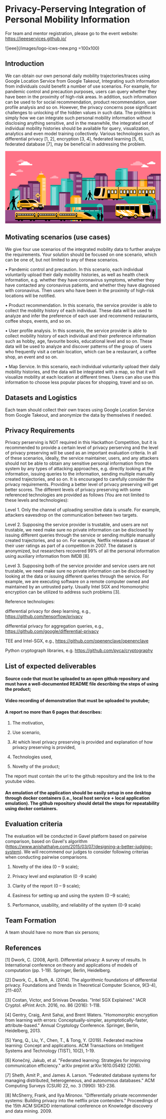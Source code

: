 # Privacy-Perserving Integration of Personal Mobility Information

For team and mentor registration, please go to the event website: https://ieeeservices.github.io/

![ieee](/images/logo-icws-new.png =100x100)


##  Introduction

We can obtain our own personal daily mobility trajectories/traces using Google Location Service from Google Takeout, Integrating such information from individuals could benefit a number of use scenarios. For example, for pandemic control and precaution purposes, users can query whether they have been in the proximity of high-risk areas. In addition, such information can be used to for social recommendation, product recommendation, user profile analysis and so on. However, the privacy concerns pose significant challenges to unlocking of the hidden values in such data. The problem is simply how we can integrate such personal mobility information without disclosing anything sensitive, and in the meanwhile, the integrated set of individual mobility histories should be available for query, visualization, analytics and even model training collectively. Various technologies such as differential privacy [1, 2], encryption [3, 4], federated learning [5, 6], federated database [7], may be beneficial in addressing the problem.

![event](/images/mobility.png)

##  Motivating scenarios (use cases)

We give four use scenarios of the integrated mobility data to further analyze the requirements. Your solution should be focused on one scenario, which can be one of, but not limited to any of these scenarios.

•	Pandemic control and precaution. In this scenario, each individual voluntarily upload their daily mobility histories, as well as health check information, e.g. whether they have coronavirus symptoms, whether they have contacted any coronavirus patients, and whether they have diagnosed with coronavirus. Then users who have been in the proximity of high-risk locations will be notified. 

•	Product recommendation. In this scenario, the service provider is able to collect the mobility history of each individual. These data will be used to analyze and infer the preference of each user and recommend restaurants, coffee shops, events, and so on.

•	User profile analysis. In this scenario, the service provider is able to collect mobility history of each individual and their preference information such as hobby, age, favourite books, educational level and so on. These data will be used to analyze and discover patterns of the group of users who frequently visit a certain location, which can be a restaurant, a coffee shop, an event and so on.

•	Map Service. In this scenario, each individual voluntarily upload their daily mobility histories, and the data will be integrated with a map, so that it will visualize mobility at each location at different times. Users can also use this information to choose less popular places for shopping, travel and so on.

##  Datasets and Logistics

Each team should  collect their own traces using Google Location Service from Google Takeout, and anonymize the data by themselves if needed.

##  Privacy Requirements

Privacy perserving is NOT required in this Hackathon Competition, but it is recommended to provide a certain level of privacy perserving and the level of privacy preserving will be used as an important evaluation criteria. 
In all of these scenarios, ideally, the service maintainer, users, and any attackers should not be able to obtain any sensitive personal information from the system by any types of attacking approaches, e.g. directly looking at the information, issuing queries to the information, sending multiple manually created trajectories, and so on. It is encouraged to carefully consider the privacy requirements. Providing a better level of privacy preserving will get better scores. The different levels of privacy preserving with some referenced technologies are provided as follows (You are not limited to these levels and technologies):

Level 1. Only the channel of uploading sensitive data is unsafe. 
For example, attackers eavesdrop on the communication between two targets.


Level 2. Supposing the service provider is trustable, and users are not trustable, we need make sure no private information can be disclosed by issuing different queries through the service or sending multiple manually created trajectories, and so on. 
For example, Netflix released a dataset of their user ratings as part of a competition in 2007. The dataset is anonymized, but researchers recovered 99% of all the personal information using auxiliary information from IMDB [8].

Level 3. Supposing both of the service provider and service users are not trustable, we need make sure no private information can be disclosed by looking at the data or issuing different queries through the service. 
For example, we are executing software on a remote computer owned and maintained by an untrusted party. Usually Intel SGX and Homomorphic encryption can be utilized to address such problems [3].


Reference technologies: 

differential privacy for deep learning, e.g., https://github.com/tensorflow/privacy

differential privacy for aggregation queries, e.g., https://github.com/google/differential-privacy

TEE and Intel-SGX, e.g., https://github.com/openenclave/openenclave

Python cryptograph libraries, e.g. https://github.com/pyca/cryptography


##  List of expected deliverables

#### Source code that must be uploaded to an open github repository and must have a well-documented README file describing the steps of using the product;

#### Video recording of demonstration that must be uploaded to youtube;

#### A report no more than 6 pages that describes:

1. The motivation,

2. Use scenario,

3. At which level privacy preserving is provided and explanation of how privacy preserving is provided,

4. Technologies used,

5. Novelty of the product; 

The report must contain the url to the github repository and the link to the youtube video.

#### An emulation of the application should be easily setup in one desktop through docker containers (i.e., local host service + local application emulation). The github repository should detail the steps for repeatability using docker containers. 

##  Evaluation criteria

The evaluation will be conducted in Gavel platform based on pairwise comparison, based on Gavel's algorithm (https://www.anishathalye.com/2015/03/07/designing-a-better-judging-system). We will recommend our judges to consider following criterias when conducting pairwise comparisons.


1.	Novelty of the idea (0 – 9 scale); 

2.	Privacy level and explanation  (0 -9 scale)

3.	Clarity of the report (0 – 9 scale);

4.	Easiness for setting up and using the system (0 –9 scale);

5.	Performance, usability, and reliability of the system (0-9 scale)


##   Team Formation

A team should have no more than six persons;

##   References

[1] Dwork, C. (2008, April). Differential privacy: A survey of results. In International conference on theory and applications of models of computation (pp. 1-19). Springer, Berlin, Heidelberg.

[2] Dwork, C., & Roth, A. (2014). The algorithmic foundations of differential privacy. Foundations and Trends in Theoretical Computer Science, 9(3-4), 211-407.

[3] Costan, Victor, and Srinivas Devadas. "Intel SGX Explained." IACR Cryptol. ePrint Arch. 2016, no. 86 (2016): 1-118.

[4] Gentry, Craig, Amit Sahai, and Brent Waters. "Homomorphic encryption from learning with errors: Conceptually-simpler, asymptotically-faster, attribute-based." Annual Cryptology Conference. Springer, Berlin, Heidelberg, 2013.

[5] Yang, Q., Liu, Y., Chen, T., & Tong, Y. (2019). Federated machine learning: Concept and applications. ACM Transactions on Intelligent Systems and Technology (TIST), 10(2), 1-19.

[6] Konečný, Jakub, et al. "Federated learning: Strategies for improving communication efficiency." arXiv preprint arXiv:1610.05492 (2016).

[7] Sheth, Amit P., and James A. Larson. "Federated database systems for managing distributed, heterogeneous, and autonomous databases." ACM Computing Surveys (CSUR) 22, no. 3 (1990): 183-236.

[8] McSherry, Frank, and Ilya Mironov. "Differentially private recommender systems: Building privacy into the netflix prize contenders." Proceedings of the 15th ACM SIGKDD international conference on Knowledge discovery and data mining. 2009.





